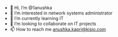- 👋 Hi, I’m @1anushka
- 👀 I’m interested in network systems administrator
- 🌱 I’m currently learning IT 
- 💞️ I’m looking to collaborate on IT projects
- 📫 How to reach me anushka.kapri@kisio.com

<!---
1anushka/1anushka is a ✨ special ✨ repository because its `README.md` (this file) appears on your GitHub profile.
You can click the Preview link to take a look at your changes.
--->
